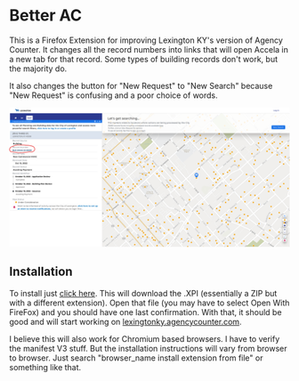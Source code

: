 # Better AC

This is a Firefox Extension for improving Lexington KY's version of Agency Counter.
It changes all the record numbers into links that will open Accela in a new tab for
that record. Some types of building records don't work, but the majority do.

It also changes the button for "New Request" to "New Search" because "New Request"
is confusing and a poor choice of words.

![Screenshot](/screenshot.png?raw=true "Screenshot")

## Installation

To install just [click here](/better-ac.xpi?raw=true). This will download the .XPI (essentially a ZIP but with a different extension).
Open that file (you may have to select Open With FireFox) and you should have one last confirmation. With that, it should be good
and will start working on [lexingtonky.agencycounter.com](https://lexingtonky.agencycounter.com).

I believe this will also work for Chromium based browsers. I have to verify the manifest V3 stuff. But the installation instructions
will vary from browser to browser. Just search "browser_name install extension from file" or something like that.
